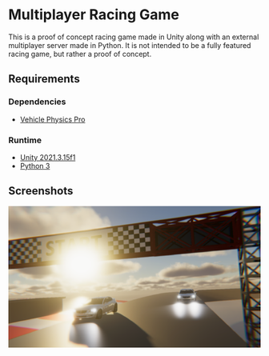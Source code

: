# Multiplayer Racing Game

This is a proof of concept racing game made in Unity along with an external multiplayer server made in Python. It is not intended to be a fully featured racing game, but rather a proof of concept.

## Requirements

### Dependencies

- [Vehicle Physics Pro](https://vehiclephysics.com/)

### Runtime

- [Unity 2021.3.15f1](https://unity3d.com/get-unity/download)
- [Python 3](https://www.python.org/downloads/)

## Screenshots

![Screenshot](https://github.com/rs189/Game-MultiplayerRacingGame/blob/main/Thumbnail.png?raw=true)



 
